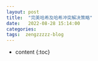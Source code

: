```yaml
---
layout: post
title:  "完美哈希及哈希冲突解决策略"
date:   2022-08-28 15:14:00
categories: 
tags:  zengzzzzz-blog
---
```


* content
{:toc}

  
&nbsp;
